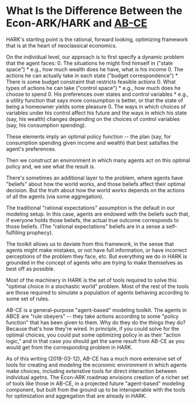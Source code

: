 # What Is the Difference Between the Econ-ARK/HARK and [AB-CE](https://github.com/AB-CE/abce)

HARK's starting point is the rational, forward looking, optimizing framework that is at the heart of neoclassical economics.  

On the individual level, our approach is to first specify a dynamic problem that the agent faces:
   0. The situations he might find himself in ("state space")
      * e.g., how much wealth does he have, what is his income
   0. The actions he can actually take in each state ("budget correspondence")
      * There is some budget constraint that restricts feasible actions
   0. What types of actions he can take ("control space")
      * e.g., how much does he choose to spend
   0. His preferences over states and control variables
      * e.g., a utility function that says more consumption is better, or that the state of being a homeowner yields some pleasure
   0. The ways in which choices of variables under his control affect his future and the ways in which his state (say, his wealth) changes depending on the choices of control variables (say, his consumption spending). 

These elements imply an optimal policy function -- the plan (say, for consumption spending given income and wealth) that best satisfies the agent's preferences. 

Then we construct an environment in which many agents act on this optimal policy and, we see what the result is.

There's sometimes an additional layer to the problem, where agents have "beliefs" about how the world works, and those beliefs affect their optimal decision. But the truth about how the world works depends on the actions of all the agents (via some aggregation). 

The traditional "rational expectations" assumption is the default in our modeling setup.  In this case, agents are endowed with the beliefs such that, if everyone holds those beliefs, the actual true outcome 
corresponds to those beliefs. (The "rational expectations" beliefs are in a sense a self-fulfilling prophecy).

The toolkit allows us to deviate from this framework, in the sense that agents might make mistakes, or not have full information, or have incorrect perceptions of the problem they face, etc. But everything we do in HARK is grounded in the concept of agents who are *trying* to make themselves as best off as possible.

Most of the machinery in HARK is the set of tools required to solve this "optimal choice in a stochastic world" problem. Most of the rest of the tools are those required to simulate a population of agents behaving according to some  set of rules.

AB-CE is a general-purpose "agent-based" modeling toolkit. The agents in ABCE are "rule obeyers" -- they take actions according to some "policy function" that has been given to them. Why do they do the things they do? Because that's how they're wired. In principle, if you could solve for the optimal choices, you could put some optimizing policy in as their "action logic," and in that case you should get the same result from AB-CE as you would get from the corresponding problem in HARK.

As of this writing (2018-03-12), AB-CE has a much more extensive set of tools for creating and modeling the economic environment in which agents make choices, including extenstive tools for direct interaction between individual agetns. The Econ-ARK roadmap envisions creation of a richer set of tools like those in AB-CE, in a projected future "agent-based" modeling component, but built from the ground up to be interoperable with the tools for optimization and aggregation that are already in HARK.
